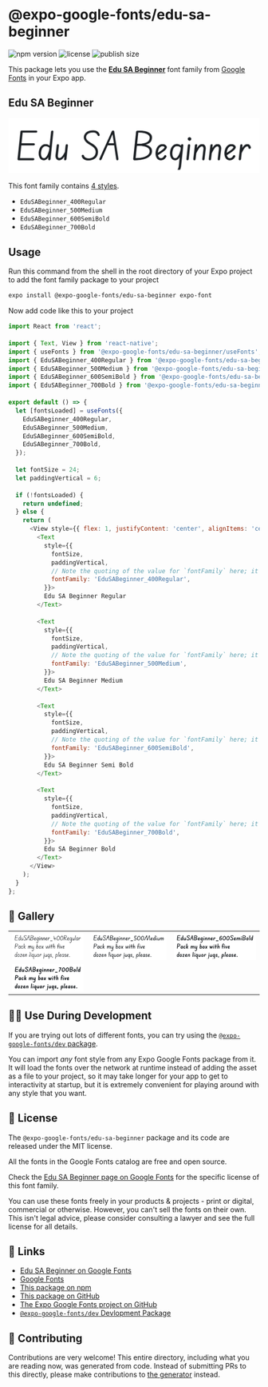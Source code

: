 # @expo-google-fonts/edu-sa-beginner

![npm version](https://flat.badgen.net/npm/v/@expo-google-fonts/edu-sa-beginner)
![license](https://flat.badgen.net/github/license/expo/google-fonts)
![publish size](https://flat.badgen.net/packagephobia/install/@expo-google-fonts/edu-sa-beginner)

This package lets you use the [**Edu SA Beginner**](https://fonts.google.com/specimen/Edu+SA+Beginner) font family from [Google Fonts](https://fonts.google.com/) in your Expo app.

## Edu SA Beginner

![Edu SA Beginner](./font-family.png)

This font family contains [4 styles](#-gallery).

- `EduSABeginner_400Regular`
- `EduSABeginner_500Medium`
- `EduSABeginner_600SemiBold`
- `EduSABeginner_700Bold`

## Usage

Run this command from the shell in the root directory of your Expo project to add the font family package to your project
```sh
expo install @expo-google-fonts/edu-sa-beginner expo-font
```

Now add code like this to your project
```js
import React from 'react';

import { Text, View } from 'react-native';
import { useFonts } from '@expo-google-fonts/edu-sa-beginner/useFonts';
import { EduSABeginner_400Regular } from '@expo-google-fonts/edu-sa-beginner/400Regular';
import { EduSABeginner_500Medium } from '@expo-google-fonts/edu-sa-beginner/500Medium';
import { EduSABeginner_600SemiBold } from '@expo-google-fonts/edu-sa-beginner/600SemiBold';
import { EduSABeginner_700Bold } from '@expo-google-fonts/edu-sa-beginner/700Bold';

export default () => {
  let [fontsLoaded] = useFonts({
    EduSABeginner_400Regular,
    EduSABeginner_500Medium,
    EduSABeginner_600SemiBold,
    EduSABeginner_700Bold,
  });

  let fontSize = 24;
  let paddingVertical = 6;

  if (!fontsLoaded) {
    return undefined;
  } else {
    return (
      <View style={{ flex: 1, justifyContent: 'center', alignItems: 'center' }}>
        <Text
          style={{
            fontSize,
            paddingVertical,
            // Note the quoting of the value for `fontFamily` here; it expects a string!
            fontFamily: 'EduSABeginner_400Regular',
          }}>
          Edu SA Beginner Regular
        </Text>

        <Text
          style={{
            fontSize,
            paddingVertical,
            // Note the quoting of the value for `fontFamily` here; it expects a string!
            fontFamily: 'EduSABeginner_500Medium',
          }}>
          Edu SA Beginner Medium
        </Text>

        <Text
          style={{
            fontSize,
            paddingVertical,
            // Note the quoting of the value for `fontFamily` here; it expects a string!
            fontFamily: 'EduSABeginner_600SemiBold',
          }}>
          Edu SA Beginner Semi Bold
        </Text>

        <Text
          style={{
            fontSize,
            paddingVertical,
            // Note the quoting of the value for `fontFamily` here; it expects a string!
            fontFamily: 'EduSABeginner_700Bold',
          }}>
          Edu SA Beginner Bold
        </Text>
      </View>
    );
  }
};

```

## 🔡 Gallery


||||
|-|-|-|
|![EduSABeginner_400Regular](.//400Regular/EduSABeginner_400Regular.ttf.png)|![EduSABeginner_500Medium](.//500Medium/EduSABeginner_500Medium.ttf.png)|![EduSABeginner_600SemiBold](.//600SemiBold/EduSABeginner_600SemiBold.ttf.png)||
|![EduSABeginner_700Bold](.//700Bold/EduSABeginner_700Bold.ttf.png)||||


## 👩‍💻 Use During Development

If you are trying out lots of different fonts, you can try using the [`@expo-google-fonts/dev` package](https://github.com/expo/google-fonts/tree/master/font-packages/dev#readme).

You can import *any* font style from any Expo Google Fonts package from it. It will load the fonts
over the network at runtime instead of adding the asset as a file to your project, so it may take longer
for your app to get to interactivity at startup, but it is extremely convenient
for playing around with any style that you want.

## 📖 License

The `@expo-google-fonts/edu-sa-beginner` package and its code are released under the MIT license.

All the fonts in the Google Fonts catalog are free and open source.

Check the [Edu SA Beginner page on Google Fonts](https://fonts.google.com/specimen/Edu+SA+Beginner) for the specific license of this font family.

You can use these fonts freely in your products & projects - print or digital, commercial or otherwise. However, you can't sell the fonts on their own. This isn't legal advice, please consider consulting a lawyer and see the full license for all details.

## 🔗 Links

- [Edu SA Beginner on Google Fonts](https://fonts.google.com/specimen/Edu+SA+Beginner)
- [Google Fonts](https://fonts.google.com/)
- [This package on npm](https://www.npmjs.com/package/@expo-google-fonts/edu-sa-beginner)
- [This package on GitHub](https://github.com/expo/google-fonts/tree/master/font-packages/edu-sa-beginner)
- [The Expo Google Fonts project on GitHub](https://github.com/expo/google-fonts)
- [`@expo-google-fonts/dev` Devlopment Package](https://github.com/expo/google-fonts/tree/master/font-packages/dev)

## 🤝 Contributing

Contributions are very welcome! This entire directory, including what you are reading now, was generated from code. Instead of submitting PRs to this directly, please make contributions to [the generator](https://github.com/expo/google-fonts/tree/master/packages/generator) instead.
